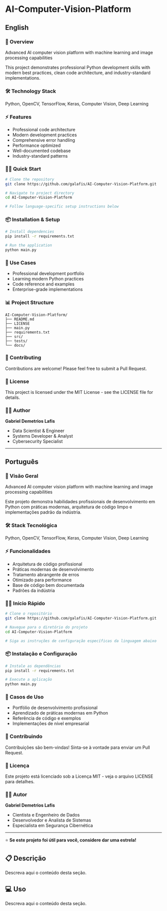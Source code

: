 # AI-Computer-Vision-Platform

## English

### 🚀 Overview
Advanced AI computer vision platform with machine learning and image processing capabilities

This project demonstrates professional Python development skills with modern best practices, clean code architecture, and industry-standard implementations.

### 🛠️ Technology Stack
Python, OpenCV, TensorFlow, Keras, Computer Vision, Deep Learning

### ⚡ Features
- Professional code architecture
- Modern development practices
- Comprehensive error handling
- Performance optimized
- Well-documented codebase
- Industry-standard patterns

### 🏃‍♂️ Quick Start

```bash
# Clone the repository
git clone https://github.com/galafis/AI-Computer-Vision-Platform.git

# Navigate to project directory
cd AI-Computer-Vision-Platform

# Follow language-specific setup instructions below
```

### 📦 Installation & Setup

```bash
# Install dependencies
pip install -r requirements.txt

# Run the application
python main.py
```

### 🎯 Use Cases
- Professional development portfolio
- Learning modern Python practices
- Code reference and examples
- Enterprise-grade implementations

### 📊 Project Structure
```
AI-Computer-Vision-Platform/
├── README.md
├── LICENSE
├── main.py
├── requirements.txt
├── src/
├── tests/
└── docs/
```

### 🤝 Contributing
Contributions are welcome! Please feel free to submit a Pull Request.

### 📄 License
This project is licensed under the MIT License - see the LICENSE file for details.

### 👨‍💻 Author
**Gabriel Demetrios Lafis**
- Data Scientist & Engineer
- Systems Developer & Analyst
- Cybersecurity Specialist

---

## Português

### 🚀 Visão Geral
Advanced AI computer vision platform with machine learning and image processing capabilities

Este projeto demonstra habilidades profissionais de desenvolvimento em Python com práticas modernas, arquitetura de código limpo e implementações padrão da indústria.

### 🛠️ Stack Tecnológica
Python, OpenCV, TensorFlow, Keras, Computer Vision, Deep Learning

### ⚡ Funcionalidades
- Arquitetura de código profissional
- Práticas modernas de desenvolvimento
- Tratamento abrangente de erros
- Otimizado para performance
- Base de código bem documentada
- Padrões da indústria

### 🏃‍♂️ Início Rápido

```bash
# Clone o repositório
git clone https://github.com/galafis/AI-Computer-Vision-Platform.git

# Navegue para o diretório do projeto
cd AI-Computer-Vision-Platform

# Siga as instruções de configuração específicas da linguagem abaixo
```

### 📦 Instalação e Configuração

```bash
# Instale as dependências
pip install -r requirements.txt

# Execute a aplicação
python main.py
```

### 🎯 Casos de Uso
- Portfólio de desenvolvimento profissional
- Aprendizado de práticas modernas em Python
- Referência de código e exemplos
- Implementações de nível empresarial

### 🤝 Contribuindo
Contribuições são bem-vindas! Sinta-se à vontade para enviar um Pull Request.

### 📄 Licença
Este projeto está licenciado sob a Licença MIT - veja o arquivo LICENSE para detalhes.

### 👨‍💻 Autor
**Gabriel Demetrios Lafis**
- Cientista e Engenheiro de Dados
- Desenvolvedor e Analista de Sistemas
- Especialista em Segurança Cibernética

---

⭐ **Se este projeto foi útil para você, considere dar uma estrela!**


## 📋 Descrição

Descreva aqui o conteúdo desta seção.


## 💻 Uso

Descreva aqui o conteúdo desta seção.
